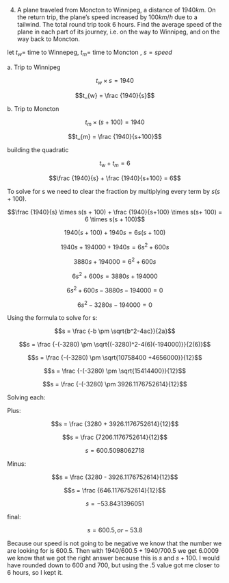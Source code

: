 4. A plane traveled from Moncton to Winnipeg, a distance of $1940km$. On the return
trip, the plane’s speed increased by $100km/h$ due to a tailwind. The total round trip took 6 hours. Find the average speed of the plane in each part of its journey, i.e. on the way to Winnipeg, and on the way back to Moncton.

let $t_{w} =$ time to Winnepeg, $t_{m} =$ time to Moncton ,  $s = speed$

a. Trip to Winnipeg

$$t_{w} \times s = 1940$$

$$t_{w} = \frac {1940}{s}$$

b. Trip to Moncton

$$t_{m} \times (s+100) = 1940$$

$$t_{m} = \frac {1940}{s+100}$$

building the quadratic

$$t_{w} + t_{m} = 6$$

$$\frac {1940}{s} + \frac {1940}{s+100} = 6$$

To solve for s we need to clear the fraction by multiplying every term by $s(s+ 100)$. 

$$\frac {1940}{s} \times s(s + 100) + \frac {1940}{s+100} \times s(s+ 100) = 6 \times s(s + 100)$$

$$1940(s + 100) + 1940s = 6s(s + 100)$$

$$1940s + 194000 + 1940s = 6s^2 + 600s$$

$$3880s + 194000 = 6^2 + 600s$$

$$6s^2 + 600s = 3880s + 194000$$

$$6s^2 + 600s - 3880s - 194000 = 0$$

$$6s^2 - 3280s - 194000 = 0$$

Using the formula to solve for s:

$$s = \frac {-b \pm \sqrt{b^2-4ac}}{2a}$$

$$s = \frac {-(-3280) \pm \sqrt{(-3280)^2-4(6)(-194000)}}{2(6)}$$

$$s = \frac {-(-3280) \pm \sqrt{10758400 +4656000}}{12}$$

$$s = \frac {-(-3280) \pm \sqrt{15414400}}{12}$$

$$s = \frac {-(-3280) \pm 3926.1176752614}{12}$$

Solving each:

Plus:

$$s = \frac {3280 + 3926.1176752614}{12}$$

$$s = \frac {7206.1176752614}{12}$$

$$s = 600.5098062718$$

Minus:

$$s = \frac {3280 - 3926.1176752614}{12}$$

$$s = \frac {646.1176752614}{12}$$

$$s = -53.8431396051$$


final:

$$s = 600.5, or -53.8$$

Because our speed is not going to be negative we know that the number we are looking for is $600.5$. Then with $1940/600.5+1940/700.5$ we get $6.0009$ we know that we got the right answer because this is $s$ and $s+100$. I would have rounded down to 600 and 700, but using the $.5$ value got me closer to $6$ hours, so I kept it. 
